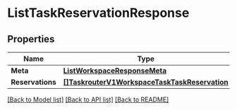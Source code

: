 # ListTaskReservationResponse

## Properties

Name | Type | Description | Notes
------------ | ------------- | ------------- | -------------
**Meta** | [**ListWorkspaceResponseMeta**](ListWorkspaceResponse_meta.md) |  |[optional] 
**Reservations** | [**[]TaskrouterV1WorkspaceTaskTaskReservation**](taskrouter.v1.workspace.task.task_reservation.md) |  |[optional] 

[[Back to Model list]](../README.md#documentation-for-models) [[Back to API list]](../README.md#documentation-for-api-endpoints) [[Back to README]](../README.md)


